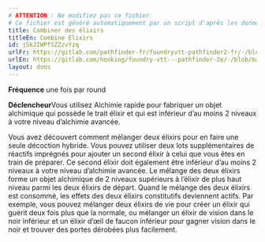```yaml
---
# ATTENTION : Ne modifiez pas ce fichier
# Ce fichier est généré automatiquement par un script d'après les données du module Foundry VTT officiel et de sa traduction
title: Combiner des élixirs
titleEn: Combine Elixirs
id: jSkJIWPfSZZzvYzq
urlFr: https://gitlab.com/pathfinder-fr/foundryvtt-pathfinder2-fr/-/blob/master/data/feats/jSkJIWPfSZZzvYzq.htm
urlEn: https://gitlab.com/hooking/foundry-vtt---pathfinder-2e/-/blob/master/packs/data/feats.db/combine-elixirs.json
layout: dons
---
```

**Fréquence** une fois par round

**Déclencheur**Vous utilisez Alchimie rapide pour fabriquer un objet alchimique qui possède le trait élixir et qui est inférieur d’au moins 2 niveaux à votre niveau d’alchimie avancée.

Vous avez découvert comment mélanger deux élixirs pour en faire une seule décoction hybride. Vous pouvez utiliser deux lots supplémentaires de réactifs imprégnés pour ajouter un second élixir à celui que vous êtes en train de préparer. Ce second élixir doit également être inférieur d’au moins 2 niveaux à votre niveau d’alchimie avancée. Le mélange des deux élixirs forme un objet alchimique de 2 niveaux supérieurs à l’élixir de plus haut niveau parmi les deux élixirs de départ. Quand le mélange des deux élixirs est consommé, les effets des deux élixirs constitutifs deviennent actifs. Par exemple, vous pouvez mélanger deux élixirs de vie pour créer un élixir qui guérit deux fois plus que la normale, ou mélanger un élixir de vision dans le noir inférieur et un élixir d’œil de faucon inférieur pour gagner vision dans le noir et trouver des portes dérobées plus facilement.
